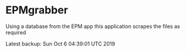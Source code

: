 # EPMgrabber
Using a database from the EPM app this application scrapes the files as required


Latest backup: Sun Oct 6 04:39:01 UTC 2019
